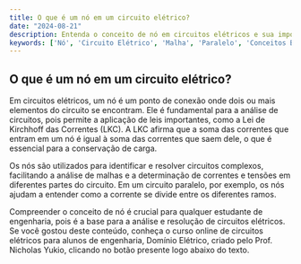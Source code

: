 ```yaml
---
title: O que é um nó em um circuito elétrico?
date: "2024-08-21"
description: Entenda o conceito de nó em circuitos elétricos e sua importância na análise de circuitos.
keywords: ['Nó', 'Circuito Elétrico', 'Malha', 'Paralelo', 'Conceitos Básicos']
---
```


## O que é um nó em um circuito elétrico?

Em circuitos elétricos, um nó é um ponto de conexão onde dois ou mais elementos do circuito se encontram. Ele é fundamental para a análise de circuitos, pois permite a aplicação de leis importantes, como a Lei de Kirchhoff das Correntes (LKC). A LKC afirma que a soma das correntes que entram em um nó é igual à soma das correntes que saem dele, o que é essencial para a conservação de carga.

Os nós são utilizados para identificar e resolver circuitos complexos, facilitando a análise de malhas e a determinação de correntes e tensões em diferentes partes do circuito. Em um circuito paralelo, por exemplo, os nós ajudam a entender como a corrente se divide entre os diferentes ramos.

Compreender o conceito de nó é crucial para qualquer estudante de engenharia, pois é a base para a análise e resolução de circuitos elétricos. Se você gostou deste conteúdo, conheça o curso online de circuitos elétricos para alunos de engenharia, Domínio Elétrico, criado pelo Prof. Nicholas Yukio, clicando no botão presente logo abaixo do texto.